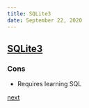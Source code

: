 ```yaml
---
title: SQLite3
date: September 22, 2020
---
```


## [SQLite3](https://www.sqlite.org/index.html)

### Cons

- Requires learning SQL

[next](/src/slides/156-sqlite3.md.html)
